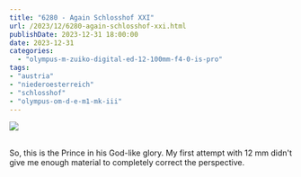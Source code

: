 ```yaml
---
title: "6280 - Again Schlosshof XXI"
url: /2023/12/6280-again-schlosshof-xxi.html
publishDate: 2023-12-31 18:00:00
date: 2023-12-31
categories:
  - "olympus-m-zuiko-digital-ed-12-100mm-f4-0-is-pro"
tags:
- "austria"
- "niederoesterreich"
- "schlosshof"
- "olympus-om-d-e-m1-mk-iii"
---
```

<div class="container">
<div class="center"><a target="_blank" href="https://d25zfm9zpd7gm5.cloudfront.net/1200x1200/20200614_124601_lr.jpg"><img class="webfeedsFeaturedVisual" src="https://d25zfm9zpd7gm5.cloudfront.net/0600x0600/2020/20200614_124601_lr.jpg" /></a></div>
</div>
<br />

So, this is the Prince in his God-like glory. My first
attempt with 12&nbsp;mm didn't give me enough material to
completely correct the perspective.
